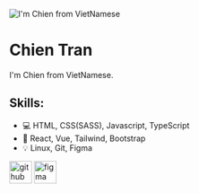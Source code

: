 ![I'm Chien from VietNamese](https://github.com/info-chientran/profile/blob/main/src/assets/images/facebook-cover.png?raw=true)

# Chien Tran
I'm Chien from VietNamese.

## Skills: 
* 💻 HTML, CSS(SASS), Javascript, TypeScript
* 📓 React, Vue, Tailwind, Bootstrap
* 💡 Linux, Git, Figma

[<img src='https://cdn.jsdelivr.net/npm/simple-icons@3.0.1/icons/github.svg' alt='github' height='40'>](https://github.com/https://github.com/info-chientran)  [<img src='https://cdn.jsdelivr.net/npm/simple-icons@3.0.1/icons/figma.svg' alt='figma' height='40'>](https://www.figma.com/files/recent?fuid=1001634276455748408)  
